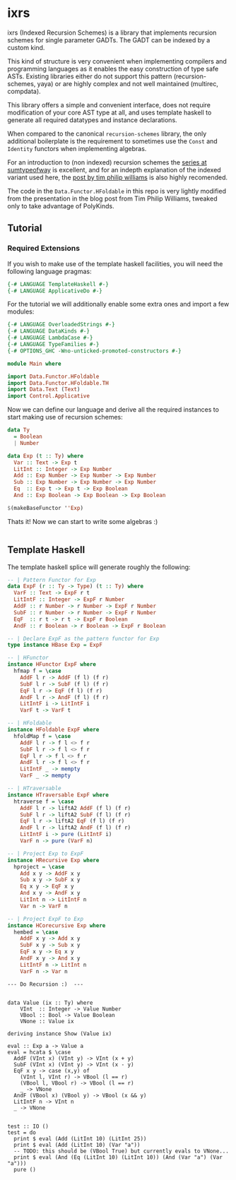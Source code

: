 # ixrs

ixrs (Indexed Recursion Schemes) is a library that implements recursion schemes for single parameter GADTs. The GADT can be indexed by a custom kind.

This kind of structure is very convenient when implementing compilers and programming languages as
it enables the easy construction of type safe ASTs. Existing libraries either do not support this
pattern (recursion-schemes, yaya) or are highly complex and not well maintained (multirec,
compdata).

This library offers a simple and convenient interface, does not require modification of your core
AST type at all, and uses template haskell to generate all required datatypes and instance
declarations.

When compared to the canonical `recursion-schemes` library, the only additional boilerplate is the
requirement to sometimes use the `Const` and `Identity` functors when implementing algebras.

For an introduction to (non indexed) recursion schemes the [series at
sumtypeofway](https://blog.sumtypeofway.com/posts/introduction-to-recursion-schemes.html) is
excellent, and for an indepth explanation of the indexed variant used here, the [post by tim philip
williams](http://www.timphilipwilliams.com/posts/2013-01-16-fixing-gadts.html) is also highly
recomended.

The code in the `Data.Functor.HFoldable` in this repo is very lightly modified from the presentation
in the blog post from Tim Philip Williams, tweaked only to take advantage of PolyKinds.

## Tutorial


### Required Extensions

If you wish to make use of the template haskell facilities, you will need the following language
pragmas:

```haskell
{-# LANGUAGE TemplateHaskell #-}
{-# LANGUAGE ApplicativeDo #-}
```

For the tutorial we will additionally enable some extra ones and import a few modules:

```haskell
{-# LANGUAGE OverloadedStrings #-}
{-# LANGUAGE DataKinds #-}
{-# LANGUAGE LambdaCase #-}
{-# LANGUAGE TypeFamilies #-}
{-# OPTIONS_GHC -Wno-unticked-promoted-constructors #-}

module Main where

import Data.Functor.HFoldable
import Data.Functor.HFoldable.TH
import Data.Text (Text)
import Control.Applicative
```

Now we can define our language and derive all the required instances to start making use of
recursion schemes:

```haskell
data Ty
  = Boolean
  | Number

data Exp (t :: Ty) where
  Var :: Text -> Exp t
  LitInt :: Integer -> Exp Number
  Add :: Exp Number -> Exp Number -> Exp Number
  Sub :: Exp Number -> Exp Number -> Exp Number
  Eq  :: Exp t -> Exp t -> Exp Boolean
  And :: Exp Boolean -> Exp Boolean -> Exp Boolean

$(makeBaseFunctor ''Exp)
```

Thats it! Now we can start to write some algebras :)

```haskell
```

## Template Haskell

The template haskell splice will generate roughly the following:

```haskell
-- | Pattern Functor for Exp
data ExpF (r :: Ty -> Type) (t :: Ty) where
  VarF :: Text -> ExpF r t
  LitIntF :: Integer -> ExpF r Number
  AddF :: r Number -> r Number -> ExpF r Number
  SubF :: r Number -> r Number -> ExpF r Number
  EqF  :: r t -> r t -> ExpF r Boolean
  AndF :: r Boolean -> r Boolean -> ExpF r Boolean

-- | Declare ExpF as the pattern functor for Exp
type instance HBase Exp = ExpF

-- | HFunctor
instance HFunctor ExpF where
  hfmap f = \case
    AddF l r -> AddF (f l) (f r)
    SubF l r -> SubF (f l) (f r)
    EqF l r -> EqF (f l) (f r)
    AndF l r -> AndF (f l) (f r)
    LitIntF i -> LitIntF i
    VarF t -> VarF t

-- | HFoldable
instance HFoldable ExpF where
  hfoldMap f = \case
    AddF l r -> f l <> f r
    SubF l r -> f l <> f r
    EqF l r -> f l <> f r
    AndF l r -> f l <> f r
    LitIntF _ -> mempty
    VarF _ -> mempty

-- | HTraversable
instance HTraversable ExpF where
  htraverse f = \case
    AddF l r -> liftA2 AddF (f l) (f r)
    SubF l r -> liftA2 SubF (f l) (f r)
    EqF l r -> liftA2 EqF (f l) (f r)
    AndF l r -> liftA2 AndF (f l) (f r)
    LitIntF i -> pure (LitIntF i)
    VarF n -> pure (VarF n)

-- | Project Exp to ExpF
instance HRecursive Exp where
  hproject = \case
    Add x y -> AddF x y
    Sub x y -> SubF x y
    Eq x y -> EqF x y
    And x y -> AndF x y
    LitInt n -> LitIntF n
    Var n -> VarF n

-- | Project ExpF to Exp
instance HCorecursive Exp where
  hembed = \case
    AddF x y -> Add x y
    SubF x y -> Sub x y
    EqF x y -> Eq x y
    AndF x y -> And x y
    LitIntF n -> LitInt n
    VarF n -> Var n
```


```
--- Do Recursion :)  ---


data Value (ix :: Ty) where
    VInt  :: Integer -> Value Number
    VBool :: Bool -> Value Boolean
    VNone :: Value ix

deriving instance Show (Value ix)

eval :: Exp a -> Value a
eval = hcata $ \case
  AddF (VInt x) (VInt y) -> VInt (x + y)
  SubF (VInt x) (VInt y) -> VInt (x - y)
  EqF x y -> case (x,y) of
    (VInt l, VInt r) -> VBool (l == r)
    (VBool l, VBool r) -> VBool (l == r)
    _ -> VNone
  AndF (VBool x) (VBool y) -> VBool (x && y)
  LitIntF n -> VInt n
  _ -> VNone


test :: IO ()
test = do
  print $ eval (Add (LitInt 10) (LitInt 25))
  print $ eval (Add (LitInt 10) (Var "a"))
  -- TODO: this should be (VBool True) but currently evals to VNone...
  print $ eval (And (Eq (LitInt 10) (LitInt 10)) (And (Var "a") (Var "a")))
  pure ()
```
